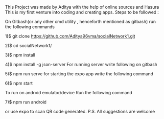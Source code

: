 This Project was made by Aditya with the help of online sources and Hasura
This is my first venture into coding and creating apps.
Steps to be followed :

On Gitbash(or any other cmd utility , henceforth mentioned as gitbash) run the following commands

1)$ git clone https://github.com/Aditya96vma/socialNetwork1.git

2)$ cd socialNetwork1/

3)$ npm install

4)$ npm install -g json-server
 For running server
write following on gitbash

5)$ npm run serve
for starting the expo app
write the following command

6)$ npm start

To run on android emulator/device
Run the following command

7)$ npm run android

or use expo to scan QR code generated.
P.S. All suggestions are welcome
